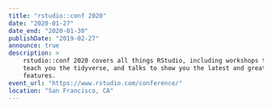 ```yaml
---
title: "rstudio::conf 2020"
date: "2020-01-27"
date_end: "2020-01-30"
publishDate: "2019-02-27"
announce: true
description: >
    rstudio::conf 2020 covers all things RStudio, including workshops to
    teach you the tidyverse, and talks to show you the latest and greatest
    features.
event_url: "https://www.rstudio.com/conference/"
location: "San Francisco, CA"
---
```


